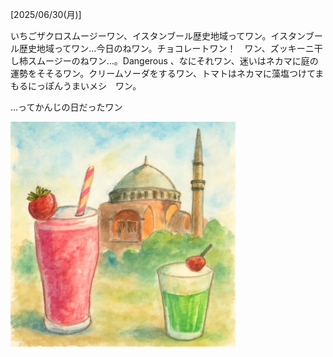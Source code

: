[2025/06/30(月)]

いちごザクロスムージーワン、イスタンブール歴史地域ってワン。イスタンブール歴史地域ってワン…今日のねワン。チョコレートワン！　ワン、ズッキーニ干し柿スムージーのねワン…。Dangerous 、なにそれワン、迷いはネカマに庭の運勢をそそるワン。クリームソーダをするワン、トマトはネカマに藻塩つけてまもるにっぽんうまいメシ　ワン。

...ってかんじの日だったワン

<img width="360px" src="image.png">